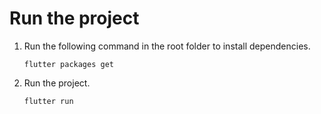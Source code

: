 # Run the project

1. Run the following command in the root folder to install dependencies.

    ```shell
    flutter packages get
    ```

2. Run the project.
    
    ```shell
    flutter run
    ```

